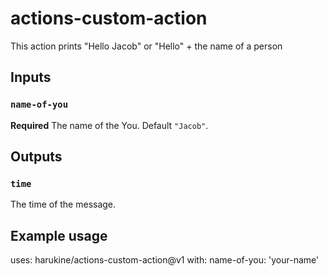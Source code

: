 # actions-custom-action
This action prints "Hello Jacob" or "Hello" + the name of a person

## Inputs
### `name-of-you`

**Required** The name of the You. Default `"Jacob"`.

## Outputs

### `time`

The time of the message.

## Example usage
uses: harukine/actions-custom-action@v1
with:
  name-of-you: 'your-name'
